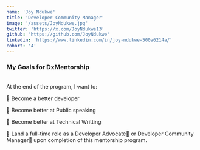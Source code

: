 ```yaml
---
name: 'Joy Ndukwe'
title: 'Developer Community Manager'
image: '/assets/JoyNdukwe.jpg'
twitter: 'https://x.com/JoyNdukwe13'
github: 'https://github.com/JoyNdukwe'
linkedin: 'https://www.linkedin.com/in/joy-ndukwe-500a6214a/'
cohort: '4'
---
```


<div>
<h3>My Goals for DxMentorship</h3> <br/>
 At the end of the program, I want to: <br/>

📌 Become a better developer<br/>

📌 Become better at Public speaking <br/>

📌 Become better at Technical Writting <br/>

📌 Land a full-time role as a Developer Advocate🥑 or Developer Community Manager👨 upon completion of this mentorship program.

</div>